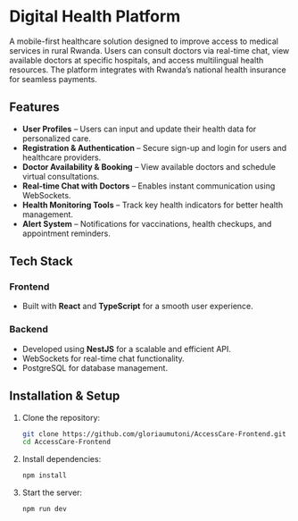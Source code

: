 # Digital Health Platform

A mobile-first healthcare solution designed to improve access to medical services in rural Rwanda. Users can consult doctors via real-time chat, view available doctors at specific hospitals, and access multilingual health resources. The platform integrates with Rwanda’s national health insurance for seamless payments.

## Features

- **User Profiles** – Users can input and update their health data for personalized care.
- **Registration & Authentication** – Secure sign-up and login for users and healthcare providers.
- **Doctor Availability & Booking** – View available doctors and schedule virtual consultations.
- **Real-time Chat with Doctors** – Enables instant communication using WebSockets.
- **Health Monitoring Tools** – Track key health indicators for better health management.
- **Alert System** – Notifications for vaccinations, health checkups, and appointment reminders.

## Tech Stack

### Frontend
- Built with **React** and **TypeScript** for a smooth user experience.

### Backend
- Developed using **NestJS** for a scalable and efficient API.
- WebSockets for real-time chat functionality.
- PostgreSQL for database management.


## Installation & Setup
1. Clone the repository:  
   ```sh
   git clone https://github.com/gloriaumutoni/AccessCare-Frontend.git
   cd AccessCare-Frontend
   ```
2. Install dependencies:  
   ```sh
   npm install
   ```
3. Start the server:  
   ```sh
   npm run dev
   ```
